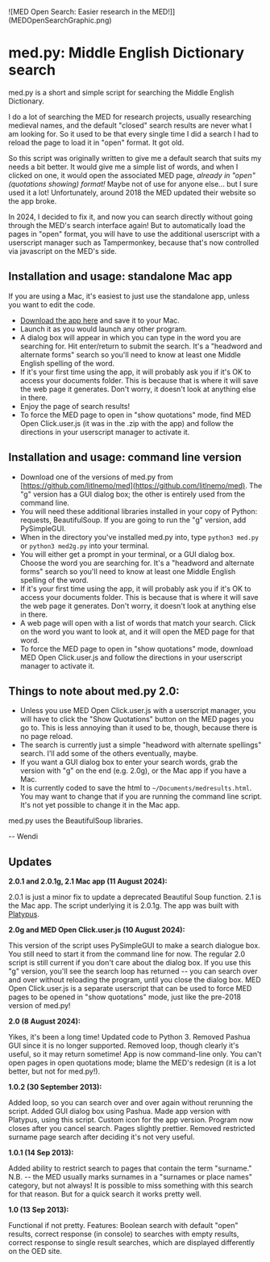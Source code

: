![MED Open Search: Easier research in the MED!]](MEDOpenSearchGraphic.png)

# med.py: Middle English Dictionary search

med.py is a short and simple script for searching the Middle English Dictionary. 

I do a lot of searching the MED for research projects, usually researching medieval names, and the default "closed" search results are never what I am looking for. So it used to be that every single time I did a search I had to reload the page to load it in "open" format. It got old.

So this script was originally written to give me a default search that suits my needs a bit better. It would give me a simple list of words, and when I clicked on one, it would open the associated MED page, *already in "open" (quotations showing) format!* Maybe not of use for anyone else... but I sure used it a lot! Unfortunately, around 2018 the MED updated their website so the app broke. 

In 2024, I decided to fix it, and now you can search directly without going through the MED's search interface again! But to automatically load the pages in "open" format, you will have to use the additional userscript with a userscript manager such as Tampermonkey, because that's now controlled via javascript on the MED's side.

## Installation and usage: standalone Mac app

If you are using a Mac, it's easiest to just use the standalone app, unless you want to edit the code. 
* [Download the app here](https://github.com/litlnemo/med/releases/tag/v2.1) and save it to your Mac.
* Launch it as you would launch any other program.
* A dialog box will appear in which you can type in the word you are searching for. Hit enter/return to submit the search. It's a "headword and alternate forms" search so you'll need to know at least one Middle English spelling of the word.
* If it's your first time using the app, it will probably ask you if it's OK to access your documents folder. This is because that is where it will save the web page it generates. Don't worry, it doesn't look at anything else in there.
* Enjoy the page of search results!
* To force the MED page to open in "show quotations" mode, find MED Open Click.user.js (it was in the .zip with the app) and follow the directions in your userscript manager to activate it.

## Installation and usage: command line version

* Download one of the versions of med.py from [https://github.com/litlnemo/med](https://github.com/litlnemo/med). The "g" version has a GUI dialog box; the other is entirely used from the command line.
* You will need these additional libraries installed in your copy of Python: requests, BeautifulSoup. If you are going to run the "g" version, add PySimpleGUI.
* When in the directory you've installed med.py into, type `python3 med.py` or `python3 med2g.py` into your terminal.
* You will either get a prompt in your terminal, or a GUI dialog box. Choose the word you are searching for. It's a "headword and alternate forms" search so you'll need to know at least one Middle English spelling of the word.
* If it's your first time using the app, it will probably ask you if it's OK to access your documents folder. This is because that is where it will save the web page it generates. Don't worry, it doesn't look at anything else in there.
* A web page will open with a list of words that match your search. Click on the word you want to look at, and it will open the MED page for that word.
* To force the MED page to open in "show quotations" mode, download MED Open Click.user.js and follow the directions in your userscript manager to activate it.

## Things to note about med.py 2.0:
* Unless you use MED Open Click.user.js with a userscript manager, you will have to click the "Show Quotations" button on the MED pages you go to. This is less annoying than it used to be, though, because there is no page reload.
* The search is currently just a simple "headword with alternate spellings" search. I'll add some of the others eventually, maybe.
* If you want a GUI dialog box to enter your search words, grab the version with "g" on the end (e.g. 2.0g), or the Mac app if you have a Mac.
* It is currently coded to save the html to `~/Documents/medresults.html`. You may want to change that if you are running the command line script. It's not yet possible to change it in the Mac app.

med.py uses the BeautifulSoup libraries.

-- Wendi

## Updates

**2.0.1 and 2.0.1g, 2.1 Mac app (11 August 2024):**

2.0.1 is just a minor fix to update a deprecated Beautiful Soup function. 2.1 is the Mac app. The script underlying it is 2.0.1g. The app was built with [Platypus](https://github.com/sveinbjornt/Platypus).

**2.0g and MED Open Click.user.js (10 August 2024):**

This version of the script uses PySimpleGUI to make a search dialogue box. You still need to start it from the command line for now. The regular 2.0 script is still current if you don't care about the dialog box. If you use this "g" version, you'll see the search loop has returned -- you can search over and over without reloading the program, until you close the dialog box. MED Open Click.user.js is a separate userscript that can be used to force MED pages to be opened in "show quotations" mode, just like the pre-2018 version of med.py! 

**2.0 (8 August 2024):**

Yikes, it's been a long time! Updated code to Python 3. Removed Pashua GUI since it is no longer supported. Removed loop, though clearly it's useful, so it may return sometime! App is now command-line only. You can't open pages in open quotations mode; blame the MED's redesign (it is a lot better, but not for med.py!).

**1.0.2 (30 September 2013):**

Added loop, so you can search over and over again without rerunning the script. Added GUI dialog box using Pashua. Made app version with Platypus, using this script. Custom icon for the app version. Program now closes after you cancel search. Pages slightly prettier.
Removed restricted surname page search after deciding it's not very useful.

**1.0.1 (14 Sep 2013):**

Added ability to restrict search to pages that contain the term "surname." N.B. -- the MED usually marks surnames in a "surnames or place names" category, but not always! It is possible to miss something with this search for that reason. But for a quick search it works pretty well.

**1.0 (13 Sep 2013):**

Functional if not pretty. Features: Boolean search with default "open" results, correct response (in console) to searches with empty results, correct response to single result searches, which are displayed differently on the OED site.









   
